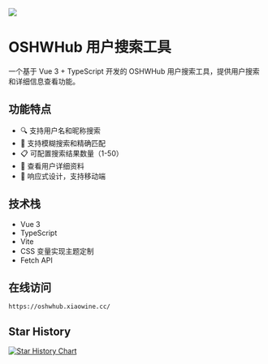 ![](https://socialify.git.ci/xiaowine/oshwhub-user-finder/image?description=1&descriptionEditable=OSHWHub%20%E7%94%A8%E6%88%B7%E6%90%9C%E7%B4%A2%E5%B7%A5%E5%85%B7&language=1&name=1&owner=1&theme=Auto)

# OSHWHub 用户搜索工具

一个基于 Vue 3 + TypeScript 开发的 OSHWHub 用户搜索工具，提供用户搜索和详细信息查看功能。

## 功能特点

- 🔍 支持用户名和昵称搜索
- 👥 支持模糊搜索和精确匹配
- 📋 可配置搜索结果数量（1-50）
- 👤 查看用户详细资料
- 📱 响应式设计，支持移动端

## 技术栈

- Vue 3
- TypeScript
- Vite
- CSS 变量实现主题定制
- Fetch API

## 在线访问

```
https://oshwhub.xiaowine.cc/
```

## Star History

[![Star History Chart](https://api.star-history.com/svg?repos=xiaowine/oshwhub-user-finder&type=Timeline)](https://star-history.com/#xiaowine/oshwhub-user-finder&Timeline)
